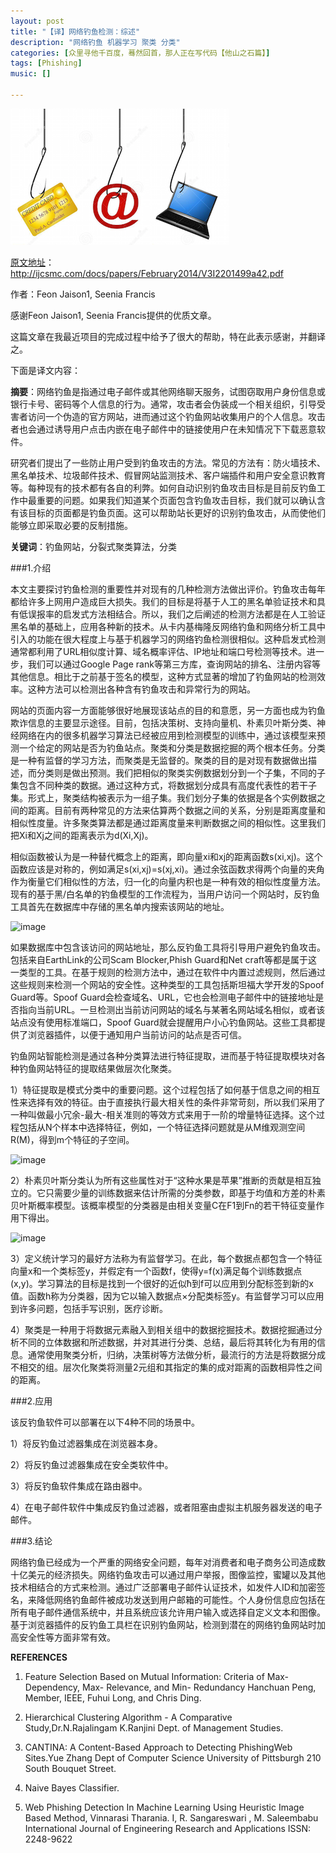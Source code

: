 ```yaml
---
layout: post
title: "【译】网络钓鱼检测：综述"
description: "网络钓鱼 机器学习 聚类 分类"
categories: [众里寻他千百度，蓦然回首，那人正在写代码【他山之石篇】]
tags: [Phishing]
music: []

---
```


![image](/assets/images/2014-10-10-phishing-review.png)

[原文地址](http://ijcsmc.com/docs/papers/February2014/V3I2201499a42.pdf)：http://ijcsmc.com/docs/papers/February2014/V3I2201499a42.pdf

作者：Feon Jaison1, Seenia Francis

感谢Feon Jaison1, Seenia Francis提供的优质文章。

这篇文章在我最近项目的完成过程中给予了很大的帮助，特在此表示感谢，并翻译之。

下面是译文内容：

**摘要**：网络钓鱼是指通过电子邮件或其他网络聊天服务，试图窃取用户身份信息或银行卡号、密码等个人信息的行为。通常，攻击者会伪装成一个相关组织，引导受害者访问一个伪造的官方网站，进而通过这个钓鱼网站收集用户的个人信息。攻击者也会通过诱导用户点击内嵌在电子邮件中的链接使用户在未知情况下下载恶意软件。

研究者们提出了一些防止用户受到钓鱼攻击的方法。常见的方法有：防火墙技术、黑名单技术、垃圾邮件技术、假冒网站监测技术、客户端插件和用户安全意识教育等。每种现有的技术都有各自的利弊。如何自动识别钓鱼攻击目标是目前反钓鱼工作中最重要的问题。如果我们知道某个页面包含钓鱼攻击目标，我们就可以确认含有该目标的页面都是钓鱼页面。这可以帮助站长更好的识别钓鱼攻击，从而使他们能够立即采取必要的反制措施。

**关键词**：钓鱼网站，分裂式聚类算法，分类

###1.介绍

本文主要探讨钓鱼检测的重要性并对现有的几种检测方法做出评价。钓鱼攻击每年都给许多上网用户造成巨大损失。我们的目标是将基于人工的黑名单验证技术和具有低误报率的启发式方法相结合。所以，我们之后阐述的检测方法都是在人工验证黑名单的基础上，应用各种新的技术。从卡内基梅隆反网络钓鱼和网络分析工具中引入的功能在很大程度上与基于机器学习的网络钓鱼检测很相似。这种启发式检测通常都利用了URL相似度计算、域名概率评估、IP地址和端口号检测等技术。进一步，我们可以通过Google Page rank等第三方库，查询网站的排名、注册内容等其他信息。相比于之前基于签名的模型，这种方式显著的增加了钓鱼网站的检测效率。这种方法可以检测出各种含有钓鱼攻击和异常行为的网站。

网站的页面内容一方面能够很好地展现该站点的目的和意愿，另一方面也成为钓鱼欺诈信息的主要显示途径。目前，包括决策树、支持向量机、朴素贝叶斯分类、神经网络在内的很多机器学习算法已经被应用到检测模型的训练中，通过该模型来预测一个给定的网站是否为钓鱼站点。聚类和分类是数据挖掘的两个根本任务。分类是一种有监督的学习方法，而聚类是无监督的。聚类的目的是对现有数据做出描述，而分类则是做出预测。我们把相似的聚类实例数据划分到一个子集，不同的子集包含不同种类的数据。通过这种方式，将数据划分成具有高度代表性的若干子集。形式上，聚类结构被表示为一组子集。我们划分子集的依据是各个实例数据之间的距离。目前有两种常见的方法来估算两个数据之间的关系，分别是距离度量和相似性度量。许多聚类算法都是通过距离度量来判断数据之间的相似性。这里我们把Xi和Xj之间的距离表示为d(Xi,Xj)。

相似函数被认为是一种替代概念上的距离，即向量xi和xj的距离函数s(xi,xj)。这个函数应该是对称的，例如满足s(xi,xj)=s(xj,xi)。通过余弦函数求得两个向量的夹角作为衡量它们相似性的方法，归一化的向量内积也是一种有效的相似性度量方法。现有的基于黑/白名单的钓鱼模型的工作流程为，当用户访问一个网站时，反钓鱼工具首先在数据库中存储的黑名单内搜索该网站的地址。

![image](http://latex.codecogs.com/png.latex?\s\(x_{i},x_{j}\)%20=%20\frac{x_{i}^{T}\cdot%20x_{j}}{\left%20\|%20x_{i}%20\right%20\|\cdot%20\left%20\|%20x_{j}%20\right%20\|})

如果数据库中包含该访问的网站地址，那么反钓鱼工具将引导用户避免钓鱼攻击。包括来自EarthLink的公司Scam Blocker,Phish Guard和Net craft等都是属于这一类型的工具。在基于规则的检测方法中，通过在软件中内置过滤规则，然后通过这些规则来检测一个网站的安全性。这种类型的工具包括斯坦福大学开发的Spoof Guard等。Spoof Guard会检查域名、URL，它也会检测电子邮件中的链接地址是否指向当前URL。一旦检测出当前访问网站的域名与某著名网站域名相似，或者该站点没有使用标准端口，Spoof Guard就会提醒用户小心钓鱼网站。这些工具都提供了浏览器插件，以便于通知用户当前访问的站点是否可信。

钓鱼网站智能检测是通过各种分类算法进行特征提取，进而基于特征提取模块对各种钓鱼网站特征的提取结果做层次化聚类。

1）特征提取是模式分类中的重要问题。这个过程包括了如何基于信息之间的相互性来选择有效的特征。由于直接执行最大相关性的条件非常苛刻，所以我们采用了一种叫做最小冗余-最大-相关准则的等效方式来用于一阶的增量特征选择。这个过程包括从N个样本中选择特征，例如，一个特征选择问题就是从M维观测空间R(M)，得到m个特征的子空间。

![image](http://latex.codecogs.com/png.latex?\I\(x;y\)%20=%20\iint%20p\(x,y\)log\frac{p\(x,y\)}{p\(x\)p\(y\)}dxdy.)

2）朴素贝叶斯分类认为所有这些属性对于“这种水果是苹果”推断的贡献是相互独立的。它只需要少量的训练数据来估计所需的分类参数，即基于均值和方差的朴素贝叶斯概率模型。该概率模型的分类器是由相关变量C在F1到Fn的若干特征变量作用下得出。

![image](http://latex.codecogs.com/png.latex?\\\p\(C\mid%20F_{1},...,F_{n}\))

3）定义统计学习的最好方法称为有监督学习。在此，每个数据点都包含一个特征向量x和一个类标签y，并假定有一个函数f，使得y=f(x)满足每个训练数据点(x,y)。学习算法的目标是找到一个很好的近似ħ到f可以应用到分配标签到新的x值。函数h称为分类器，因为它以输入数据点×分配类标签y。有监督学习可以应用到许多问题，包括手写识别，医疗诊断。

4）聚类是一种用于将数据元素融入到相关组中的数据挖掘技术。数据挖掘通过分析不同的立体数据和所述数据，并对其进行分类、总结，最后将其转化为有用的信息。通常使用聚类分析，归纳，决策树等方法做分析，最流行的方法是将数据分成不相交的组。层次化聚类将测量2元组和其指定的集的成对距离的函数相异性之间的距离。

###2.应用

该反钓鱼软件可以部署在以下4种不同的场景中。

1）将反钓鱼过滤器集成在浏览器本身。

2）将反钓鱼过滤器集成在安全类软件中。

3）将反钓鱼软件集成在路由器中。

4）在电子邮件软件中集成反钓鱼过滤器，或者阻塞由虚拟主机服务器发送的电子邮件。

###3.结论

网络钓鱼已经成为一个严重的网络安全问题，每年对消费者和电子商务公司造成数十亿美元的经济损失。网络钓鱼攻击可以通过用户举报，图像监控，蜜罐以及其他技术相结合的方式来检测。通过广泛部署电子邮件认证技术，如发件人ID和加密签名，来降低网络钓鱼邮件被成功发送到用户邮箱的可能性。个人身份信息应包括在所有电子邮件通信系统中，并且系统应该允许用户输入或选择自定义文本和图像。基于浏览器插件的反钓鱼工具栏在识别钓鱼网站，检测到潜在的网络钓鱼网站时加高安全性等方面非常有效。

**REFERENCES**

1) Feature Selection Based on Mutual Information: Criteria of Max-Dependency, Max- Relevance, and Min- Redundancy Hanchuan Peng, Member, IEEE, Fuhui Long, and Chris Ding.

2) Hierarchical Clustering Algorithm - A Comparative Study,Dr.N.Rajalingam K.Ranjini Dept. of Management Studies.

3) CANTINA: A Content-Based Approach to Detecting PhishingWeb Sites.Yue Zhang Dept of Computer Science University of Pittsburgh 210 South Bouquet Street.

4) Naive Bayes Classifier.

5) Web Phishing Detection In Machine Learning Using Heuristic Image Based Method, Vinnarasi Tharania. I,
R. Sangareswari , M. Saleembabu International Journal of Engineering Research and Applications ISSN: 2248-9622













